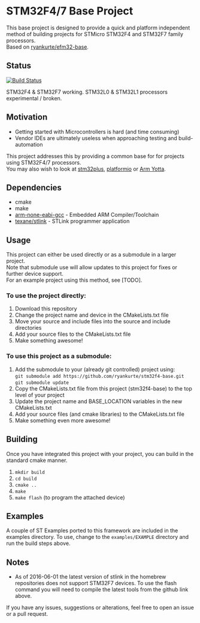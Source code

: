 # STM32F4/7 Base Project

This base project is designed to provide a quick and platform independent method of building projects for STMicro STM32F4 and STM32F7 family processors.  
Based on [ryankurte/efm32-base](https://github.com/ryankurte/efm32-base).

## Status
[![Build Status](https://travis-ci.org/ryankurte/stm32f4-base.svg)](https://travis-ci.org/ryankurte/stm32f4-base)

STM32F4 & STM32F7 working. STM32L0 & STM32L1 processors experimental / broken.

## Motivation
 - Getting started with Microcontrollers is hard (and time consuming)
 - Vendor IDEs are ultimately useless when approaching testing and build-automation

This project addresses this by providing a common base for for projects using STM32F4/7 processors.  
You may also wish to look at [stm32plus](https://github.com/andysworkshop/stm32plus), [platformio](platformio.org) or [Arm Yotta](yotta.mbed.com).

## Dependencies
 - cmake
 - make
 - [arm-none-eabi-gcc](https://launchpad.net/gcc-arm-embedded/+download) - Embedded ARM Compiler/Toolchain 
 - [texane/stlink](https://github.com/texane/stlink) - STLink programmer application

## Usage

This project can either be used directly or as a submodule in a larger project.  
Note that submodule use will allow updates to this project for fixes or further device support.  
For an example project using this method, see [TODO].

### To use the project directly:

1. Download this repository
2. Change the project name and device in the CMakeLists.txt file
3. Move your source  and include files into the source and include directories
4. Add your source files to the CMakeLists.txt file
5. Make something awesome!

### To use this project as a submodule:

1. Add the submodule to your (already git controlled) project using:  
   `git submodule add https://github.com/ryankurte/stm32f4-base.git`  
   `git submodule update`  
2. Copy the CMakeLists.txt file from this project (stm32f4-base) to the top level of your project
3. Update the project name and BASE_LOCATION variables in the new CMakeLists.txt
4. Add your source files (and cmake libraries) to the CMakeLists.txt file
5. Make something even more awesome!

## Building

Once you have integrated this project with your project, you can build in the standard cmake manner.  

1. `mkdir build`
2. `cd build`
3. `cmake ..`
4. `make`
5. `make flash` (to program the attached device)

## Examples

A couple of ST Examples ported to this framework are included in the examples directory. To use, change to the `examples/EXAMPLE` directory and run the build steps above.  

## Notes

* As of 2016-06-01 the latest version of stlink in the homebrew repositories does not support STM32F7 devices. To use the flash command you will need to compile the latest tools from the github link above.

If you have any issues, suggestions or alterations, feel free to open an issue or a pull request.  
